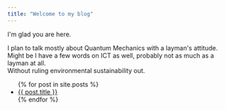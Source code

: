 ```yaml
---
title: "Welcome to my blog"
---
```


I'm glad you are here.

I plan to talk mostly about Quantum Mechanics with a layman's attitude.  
Might be I have a few words on ICT as well, probably not as much as a layman at all.  
Without ruling environmental sustainability out. 


<ul>
  {% for post in site.posts %}
    <li>
      <a href="/blog{{ post.url }}">{{ post.title }}</a>
    </li>
  {% endfor %}
</ul>
